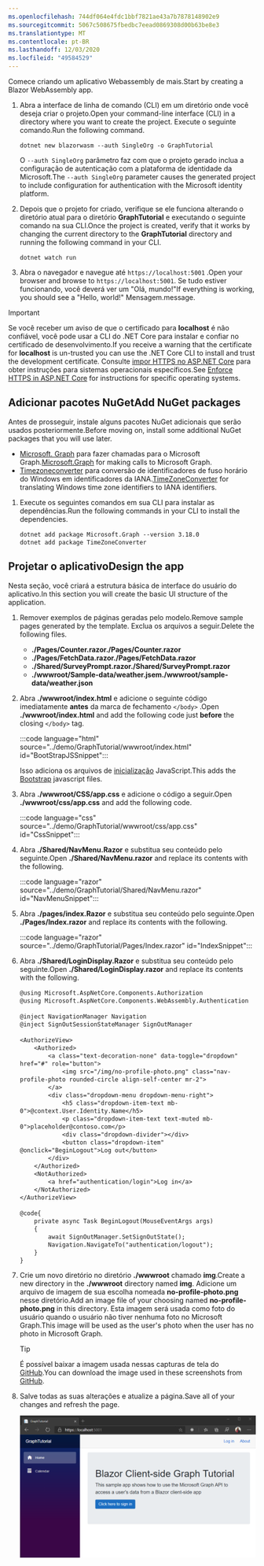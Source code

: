 ```yaml
---
ms.openlocfilehash: 744df064e4fdc1bbf7821ae43a7b7878148902e9
ms.sourcegitcommit: 5067c508675fbedbc7eead0869308d00b63be8e3
ms.translationtype: MT
ms.contentlocale: pt-BR
ms.lasthandoff: 12/03/2020
ms.locfileid: "49584529"
---
```

<!-- markdownlint-disable MD002 MD041 -->

<span data-ttu-id="82359-101">Comece criando um aplicativo Webassembly de mais.</span><span class="sxs-lookup"><span data-stu-id="82359-101">Start by creating a Blazor WebAssembly app.</span></span>

1. <span data-ttu-id="82359-102">Abra a interface de linha de comando (CLI) em um diretório onde você deseja criar o projeto.</span><span class="sxs-lookup"><span data-stu-id="82359-102">Open your command-line interface (CLI) in a directory where you want to create the project.</span></span> <span data-ttu-id="82359-103">Execute o seguinte comando.</span><span class="sxs-lookup"><span data-stu-id="82359-103">Run the following command.</span></span>

    ```Shell
    dotnet new blazorwasm --auth SingleOrg -o GraphTutorial
    ```

    <span data-ttu-id="82359-104">O `--auth SingleOrg` parâmetro faz com que o projeto gerado inclua a configuração de autenticação com a plataforma de identidade da Microsoft.</span><span class="sxs-lookup"><span data-stu-id="82359-104">The `--auth SingleOrg` parameter causes the generated project to include configuration for authentication with the Microsoft identity platform.</span></span>

1. <span data-ttu-id="82359-105">Depois que o projeto for criado, verifique se ele funciona alterando o diretório atual para o diretório **GraphTutorial** e executando o seguinte comando na sua CLI.</span><span class="sxs-lookup"><span data-stu-id="82359-105">Once the project is created, verify that it works by changing the current directory to the **GraphTutorial** directory and running the following command in your CLI.</span></span>

    ```Shell
    dotnet watch run
    ```

1. <span data-ttu-id="82359-106">Abra o navegador e navegue até `https://localhost:5001` .</span><span class="sxs-lookup"><span data-stu-id="82359-106">Open your browser and browse to `https://localhost:5001`.</span></span> <span data-ttu-id="82359-107">Se tudo estiver funcionando, você deverá ver um "Olá, mundo!"</span><span class="sxs-lookup"><span data-stu-id="82359-107">If everything is working, you should see a "Hello, world!"</span></span> <span data-ttu-id="82359-108">Mensagem.</span><span class="sxs-lookup"><span data-stu-id="82359-108">message.</span></span>

> [!IMPORTANT]
> <span data-ttu-id="82359-109">Se você receber um aviso de que o certificado para **localhost** é não confiável, você pode usar a CLI do .NET Core para instalar e confiar no certificado de desenvolvimento.</span><span class="sxs-lookup"><span data-stu-id="82359-109">If you receive a warning that the certificate for **localhost** is un-trusted you can use the .NET Core CLI to install and trust the development certificate.</span></span> <span data-ttu-id="82359-110">Consulte [impor HTTPS no ASP.NET Core](/aspnet/core/security/enforcing-ssl?view=aspnetcore-3.1) para obter instruções para sistemas operacionais específicos.</span><span class="sxs-lookup"><span data-stu-id="82359-110">See [Enforce HTTPS in ASP.NET Core](/aspnet/core/security/enforcing-ssl?view=aspnetcore-3.1) for instructions for specific operating systems.</span></span>

## <a name="add-nuget-packages"></a><span data-ttu-id="82359-111">Adicionar pacotes NuGet</span><span class="sxs-lookup"><span data-stu-id="82359-111">Add NuGet packages</span></span>

<span data-ttu-id="82359-112">Antes de prosseguir, instale alguns pacotes NuGet adicionais que serão usados posteriormente.</span><span class="sxs-lookup"><span data-stu-id="82359-112">Before moving on, install some additional NuGet packages that you will use later.</span></span>

- <span data-ttu-id="82359-113">[Microsoft. Graph](https://www.nuget.org/packages/Microsoft.Graph/) para fazer chamadas para o Microsoft Graph.</span><span class="sxs-lookup"><span data-stu-id="82359-113">[Microsoft.Graph](https://www.nuget.org/packages/Microsoft.Graph/) for making calls to Microsoft Graph.</span></span>
- <span data-ttu-id="82359-114">[Timezoneconverter](https://github.com/mj1856/TimeZoneConverter) para conversão de identificadores de fuso horário do Windows em identificadores da IANA.</span><span class="sxs-lookup"><span data-stu-id="82359-114">[TimeZoneConverter](https://github.com/mj1856/TimeZoneConverter) for translating Windows time zone identifiers to IANA identifiers.</span></span>

1. <span data-ttu-id="82359-115">Execute os seguintes comandos em sua CLI para instalar as dependências.</span><span class="sxs-lookup"><span data-stu-id="82359-115">Run the following commands in your CLI to install the dependencies.</span></span>

    ```Shell
    dotnet add package Microsoft.Graph --version 3.18.0
    dotnet add package TimeZoneConverter
    ```

## <a name="design-the-app"></a><span data-ttu-id="82359-116">Projetar o aplicativo</span><span class="sxs-lookup"><span data-stu-id="82359-116">Design the app</span></span>

<span data-ttu-id="82359-117">Nesta seção, você criará a estrutura básica de interface do usuário do aplicativo.</span><span class="sxs-lookup"><span data-stu-id="82359-117">In this section you will create the basic UI structure of the application.</span></span>

1. <span data-ttu-id="82359-118">Remover exemplos de páginas geradas pelo modelo.</span><span class="sxs-lookup"><span data-stu-id="82359-118">Remove sample pages generated by the template.</span></span> <span data-ttu-id="82359-119">Exclua os arquivos a seguir.</span><span class="sxs-lookup"><span data-stu-id="82359-119">Delete the following files.</span></span>

    - <span data-ttu-id="82359-120">**./Pages/Counter.razor**</span><span class="sxs-lookup"><span data-stu-id="82359-120">**./Pages/Counter.razor**</span></span>
    - <span data-ttu-id="82359-121">**./Pages/FetchData.razor**</span><span class="sxs-lookup"><span data-stu-id="82359-121">**./Pages/FetchData.razor**</span></span>
    - <span data-ttu-id="82359-122">**./Shared/SurveyPrompt.razor**</span><span class="sxs-lookup"><span data-stu-id="82359-122">**./Shared/SurveyPrompt.razor**</span></span>
    - <span data-ttu-id="82359-123">**./wwwroot/Sample-data/weather.jsem**</span><span class="sxs-lookup"><span data-stu-id="82359-123">**./wwwroot/sample-data/weather.json**</span></span>

1. <span data-ttu-id="82359-124">Abra **./wwwroot/index.html** e adicione o seguinte código imediatamente **antes** da marca de fechamento `</body>` .</span><span class="sxs-lookup"><span data-stu-id="82359-124">Open **./wwwroot/index.html** and add the following code just **before** the closing `</body>` tag.</span></span>

    :::code language="html" source="../demo/GraphTutorial/wwwroot/index.html" id="BootStrapJSSnippet":::

    <span data-ttu-id="82359-125">Isso adiciona os arquivos de [inicialização](https://getbootstrap.com/docs/4.5/getting-started/introduction/) JavaScript.</span><span class="sxs-lookup"><span data-stu-id="82359-125">This adds the [Bootstrap](https://getbootstrap.com/docs/4.5/getting-started/introduction/) javascript files.</span></span>

1. <span data-ttu-id="82359-126">Abra **./wwwroot/CSS/app.css** e adicione o código a seguir.</span><span class="sxs-lookup"><span data-stu-id="82359-126">Open **./wwwroot/css/app.css** and add the following code.</span></span>

    :::code language="css" source="../demo/GraphTutorial/wwwroot/css/app.css" id="CssSnippet":::

1. <span data-ttu-id="82359-127">Abra **./Shared/NavMenu.Razor** e substitua seu conteúdo pelo seguinte.</span><span class="sxs-lookup"><span data-stu-id="82359-127">Open **./Shared/NavMenu.razor** and replace its contents with the following.</span></span>

    :::code language="razor" source="../demo/GraphTutorial/Shared/NavMenu.razor" id="NavMenuSnippet":::

1. <span data-ttu-id="82359-128">Abra **./pages/index.Razor** e substitua seu conteúdo pelo seguinte.</span><span class="sxs-lookup"><span data-stu-id="82359-128">Open **./Pages/Index.razor** and replace its contents with the following.</span></span>

    :::code language="razor" source="../demo/GraphTutorial/Pages/Index.razor" id="IndexSnippet":::

1. <span data-ttu-id="82359-129">Abra **./Shared/LoginDisplay.Razor** e substitua seu conteúdo pelo seguinte.</span><span class="sxs-lookup"><span data-stu-id="82359-129">Open **./Shared/LoginDisplay.razor** and replace its contents with the following.</span></span>

    ```razor
    @using Microsoft.AspNetCore.Components.Authorization
    @using Microsoft.AspNetCore.Components.WebAssembly.Authentication

    @inject NavigationManager Navigation
    @inject SignOutSessionStateManager SignOutManager

    <AuthorizeView>
        <Authorized>
            <a class="text-decoration-none" data-toggle="dropdown" href="#" role="button">
                <img src="/img/no-profile-photo.png" class="nav-profile-photo rounded-circle align-self-center mr-2">
            </a>
            <div class="dropdown-menu dropdown-menu-right">
                <h5 class="dropdown-item-text mb-0">@context.User.Identity.Name</h5>
                <p class="dropdown-item-text text-muted mb-0">placeholder@contoso.com</p>
                <div class="dropdown-divider"></div>
                <button class="dropdown-item" @onclick="BeginLogout">Log out</button>
            </div>
        </Authorized>
        <NotAuthorized>
            <a href="authentication/login">Log in</a>
        </NotAuthorized>
    </AuthorizeView>

    @code{
        private async Task BeginLogout(MouseEventArgs args)
        {
            await SignOutManager.SetSignOutState();
            Navigation.NavigateTo("authentication/logout");
        }
    }
    ```

1. <span data-ttu-id="82359-130">Crie um novo diretório no diretório **./wwwroot** chamado **img**.</span><span class="sxs-lookup"><span data-stu-id="82359-130">Create a new directory in the **./wwwroot** directory named **img**.</span></span> <span data-ttu-id="82359-131">Adicione um arquivo de imagem de sua escolha nomeada **no-profile-photo.png** nesse diretório.</span><span class="sxs-lookup"><span data-stu-id="82359-131">Add an image file of your choosing named **no-profile-photo.png** in this directory.</span></span> <span data-ttu-id="82359-132">Esta imagem será usada como foto do usuário quando o usuário não tiver nenhuma foto no Microsoft Graph.</span><span class="sxs-lookup"><span data-stu-id="82359-132">This image will be used as the user's photo when the user has no photo in Microsoft Graph.</span></span>

    > [!TIP]
    > <span data-ttu-id="82359-133">É possível baixar a imagem usada nessas capturas de tela do [GitHub](https://github.com/microsoftgraph/msgraph-training-blazor-clientside/blob/master/demo/GraphTutorial/wwwroot/img/no-profile-photo.png).</span><span class="sxs-lookup"><span data-stu-id="82359-133">You can download the image used in these screenshots from [GitHub](https://github.com/microsoftgraph/msgraph-training-blazor-clientside/blob/master/demo/GraphTutorial/wwwroot/img/no-profile-photo.png).</span></span>

1. <span data-ttu-id="82359-134">Salve todas as suas alterações e atualize a página.</span><span class="sxs-lookup"><span data-stu-id="82359-134">Save all of your changes and refresh the page.</span></span>

    ![Uma captura de tela da página inicial reprojetada](./images/create-app-01.png)
